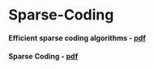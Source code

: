 # Sparse-Coding

#### Efficient sparse coding algorithms - [pdf](https://papers.nips.cc/paper/2979-efficient-sparse-coding-algorithms.pdf)
#### Sparse Coding - [pdf](https://www.cs.ubc.ca/~schmidtm/MLRG/sparseCoding.pdf)
